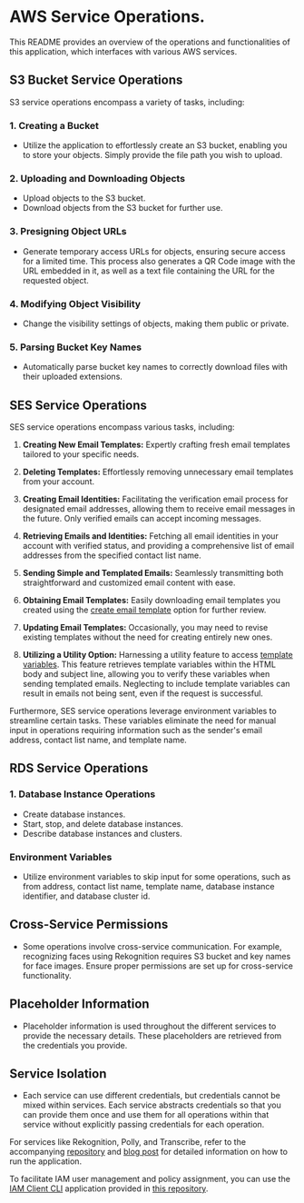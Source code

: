 # AWS Service Operations.

This README provides an overview of the operations and functionalities of this application, which interfaces with various AWS services.

## S3 Bucket Service Operations

S3 service operations encompass a variety of tasks, including:

### 1. Creating a Bucket

   - Utilize the application to effortlessly create an S3 bucket, enabling you to store your objects. Simply provide the file path you wish to upload.

### 2. Uploading and Downloading Objects

   - Upload objects to the S3 bucket.
   - Download objects from the S3 bucket for further use.

### 3. Presigning Object URLs

   - Generate temporary access URLs for objects, ensuring secure access for a limited time. This process also generates a QR Code image with the URL embedded in it, as well as a text file containing the URL for the requested object.
  
### 4. Modifying Object Visibility

   - Change the visibility settings of objects, making them public or private.
### 5. Parsing Bucket Key Names

   - Automatically parse bucket key names to correctly download files with their uploaded extensions.

## SES Service Operations

SES service operations encompass various tasks, including:

1. **Creating New Email Templates:** Expertly crafting fresh email templates tailored to your specific needs.

2. **Deleting Templates:** Effortlessly removing unnecessary email templates from your account.

3. **Creating Email Identities:** Facilitating the verification email process for designated email addresses, allowing them to receive email messages in the future. Only verified emails can accept incoming messages.

4. **Retrieving Emails and Identities:** Fetching all email identities in your account with verified status, and providing a comprehensive list of email addresses from the specified contact list name.

5. **Sending Simple and Templated Emails:** Seamlessly transmitting both straightforward and customized email content with ease.

6. **Obtaining Email Templates:** Easily downloading email templates you created using the [create email template](https://github.com/Sanjuvi/aws_apis/blob/main/src/sesv2_ops.rs#L407) option for further review.

7. **Updating Email Templates:** Occasionally, you may need to revise existing templates without the need for creating entirely new ones.

8. **Utilizing a Utility Option:** Harnessing a utility feature to access [template variables](https://github.com/Sanjuvi/aws_apis/blob/main/src/sesv2_ops.rs#L555). This feature retrieves template variables within the HTML body and subject line, allowing you to verify these variables when sending templated emails. Neglecting to include template variables can result in emails not being sent, even if the request is successful.

Furthermore, SES service operations leverage environment variables to streamline certain tasks. These variables eliminate the need for manual input in operations requiring information such as the sender's email address, contact list name, and template name.

## RDS Service Operations

### 1. Database Instance Operations
   - Create database instances.
   - Start, stop, and delete database instances.
   - Describe database instances and clusters.

### Environment Variables
   - Utilize environment variables to skip input for some operations, such as from address, contact list name, template name, database instance identifier, and database cluster id.

## Cross-Service Permissions
   - Some operations involve cross-service communication. For example, recognizing faces using Rekognition requires S3 bucket and key names for face images. Ensure proper permissions are set up for cross-service functionality.

## Placeholder Information
   - Placeholder information is used throughout the different services to provide the necessary details. These placeholders are retrieved from the credentials you provide.

## Service Isolation
   - Each service can use different credentials, but credentials cannot be mixed within services. Each service abstracts credentials so that you can provide them once and use them for all operations within that service without explicitly passing credentials for each operation.

For services like Rekognition, Polly, and Transcribe, refer to the accompanying [repository](https://github.com/Sanjuvi/DLearningClient) and [blog post](https://sanjuvi.github.io/Blog/posts/Deep-Learning-Rust/) for detailed information on how to run the application.

To facilitate IAM user management and policy assignment, you can use the [IAM Client CLI](https://sanjuvi.github.io/Blog/posts/Aws-Iam/) application provided in [this repository](https://github.com/Sanjuvi/aws_iam_client_cli).


